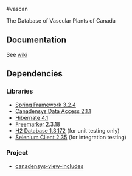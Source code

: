 #vascan

The Database of Vascular Plants of Canada

Documentation
-------------
See [wiki](https://github.com/Canadensys/vascan/wiki)

Dependencies
------------
### Libraries
* [Spring Framework 3.2.4](http://www.springsource.org/spring-framework)
* [Canadensys Data Access 2.1.1](https://github.com/Canadensys/canadensys-data-access)
* [Hibernate 4.1](http://www.hibernate.org/)
* [Freemarker 2.3.18](http://freemarker.sourceforge.net/)
* [H2 Database 1.3.172](http://www.h2database.com) (for unit testing only)
* [Selenium Client 2.35](http://docs.seleniumhq.org/download/) (for integration testing)

### Project
* [canadensys-view-includes](https://github.com/Canadensys/canadensys-view-includes)

